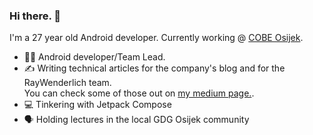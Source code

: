 ### Hi there. 👋 

I'm a 27 year old Android developer. Currently working @ <a href="https://cobeisfresh.com">COBE Osijek</a>.  

- 👨‍💻 Android developer/Team Lead.
- ✍️ Writing technical articles for the company's blog and for the RayWenderlich team.  
 You can check some of those out on <a href="https://medium.com/@lukakordi">my medium page.</a>.
- 💻 Tinkering with Jetpack Compose
- 🗣️ Holding lectures in the local GDG Osijek community

<!--
**LukaKordic/lukakordic** is a ✨ _special_ ✨ repository because its `README.md` (this file) appears on your GitHub profile.

Here are some ideas to get you started:

- 💻 I’m currently working on ...
- 🌱 I’m currently learning ...
- 👯 I’m looking to collaborate on ...
- 🤔 I’m looking for help with ...
- 💬 Ask me about ...
- 📫 How to reach me: ...
- 😄 Pronouns: ...
- ⚡ Fun fact: ...
-->
